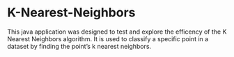 # K-Nearest-Neighbors
This java application was designed to test and explore the efficency of the K Nearest Neighbors algorithm. It is used to classify a specific point in a dataset by finding the point’s k nearest neighbors.

